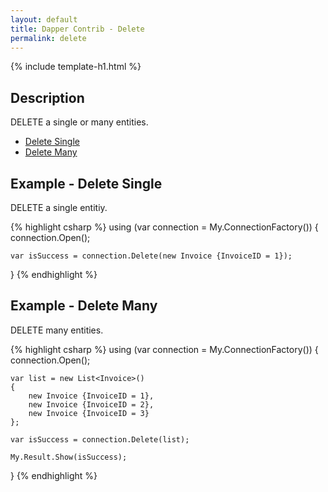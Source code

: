 ```yaml
---
layout: default
title: Dapper Contrib - Delete
permalink: delete
---
```


{% include template-h1.html %}

## Description
DELETE a single or many entities.

- [Delete Single](#example---delete-single)
- [Delete Many](#example---delete-single)

## Example - Delete Single
DELETE a single entitiy.

{% highlight csharp %}
using (var connection = My.ConnectionFactory())
{
    connection.Open();

    var isSuccess = connection.Delete(new Invoice {InvoiceID = 1});
}
{% endhighlight %}

## Example - Delete Many
DELETE many entities.

{% highlight csharp %}
using (var connection = My.ConnectionFactory())
{
    connection.Open();

    var list = new List<Invoice>()
    {
        new Invoice {InvoiceID = 1},
        new Invoice {InvoiceID = 2},
        new Invoice {InvoiceID = 3}
    };

    var isSuccess = connection.Delete(list);

    My.Result.Show(isSuccess);
}
{% endhighlight %}
